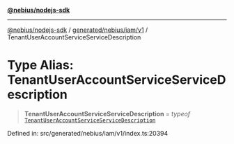 [**@nebius/nodejs-sdk**](../../../../../README.md)

---

[@nebius/nodejs-sdk](../../../../../README.md) / [generated/nebius/iam/v1](../README.md) / TenantUserAccountServiceServiceDescription

# Type Alias: TenantUserAccountServiceServiceDescription

> **TenantUserAccountServiceServiceDescription** = _typeof_ [`TenantUserAccountServiceServiceDescription`](../variables/TenantUserAccountServiceServiceDescription.md)

Defined in: src/generated/nebius/iam/v1/index.ts:20394
